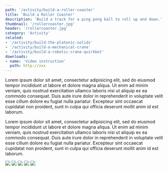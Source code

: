 ```yaml
---
path: '/activity/build-a-roller-coaster'
title: 'Build a Roller Coaster'
description: 'Build a track for a ping pong ball to roll up and down.'
thumbnail: '/rollercoaster.jpg'
header: '/rollercoaster.jpg'
category: 'Activity'
related:
- '/activity/build-the-platonic-solids'
- '/activity/build-a-mechanical-crane'
- '/activity/build-a-robotic-crane-quirkbot'
downloads:
- name: 'Video instruction'
  path: http://xxx
---
```



<section component="youtube" url="https://youtu.be/f186_3nqnSM"></section>

Lorem ipsum dolor sit amet, consectetur adipisicing elit, sed do eiusmod tempor incididunt ut labore et dolore magna aliqua. Ut enim ad minim veniam, quis nostrud exercitation ullamco laboris nisi ut aliquip ex ea commodo consequat. Duis aute irure dolor in reprehenderit in voluptate velit esse cillum dolore eu fugiat nulla pariatur. Excepteur sint occaecat cupidatat non proident, sunt in culpa qui officia deserunt mollit anim id est laborum.

<section component="youtube" url="https://youtu.be/GKJ0-leyCRo"></section>

Lorem ipsum dolor sit amet, consectetur adipisicing elit, sed do eiusmod tempor incididunt ut labore et dolore magna aliqua. Ut enim ad minim veniam, quis nostrud exercitation ullamco laboris nisi ut aliquip ex ea commodo consequat. Duis aute irure dolor in reprehenderit in voluptate velit esse cillum dolore eu fugiat nulla pariatur. Excepteur sint occaecat cupidatat non proident, sunt in culpa qui officia deserunt mollit anim id est laborum.

<section component="gallery">

![](/rollercoaster.jpg)
![](/rollercoaster1.jpg)
![](/rollercoaster2.jpg)
![](/rollercoaster3.jpg)
![](/rollercoaster4.jpg)

</section>
